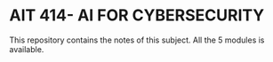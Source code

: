 # AIT 414- AI FOR CYBERSECURITY

This repository contains the notes of this subject. All the 5 modules is available.

